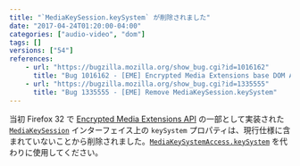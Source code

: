 ```yaml
---
title: "`MediaKeySession.keySystem` が削除されました"
date: "2017-04-24T01:20:00-04:00"
categories: ["audio-video", "dom"]
tags: []
versions: ["54"]
references:
    - url: "https://bugzilla.mozilla.org/show_bug.cgi?id=1016162"
      title: "Bug 1016162 - [EME] Encrypted Media Extensions base DOM API"
    - url: "https://bugzilla.mozilla.org/show_bug.cgi?id=1335555"
      title: "Bug 1335555 - [EME] Remove MediaKeySession.keySystem"
---
```

当初 Firefox 32 で [Encrypted Media Extensions API](https://developer.mozilla.org/docs/Web/API/Encrypted_Media_Extensions_API) の一部として実装された [`MediaKeySession`](https://developer.mozilla.org/docs/Web/API/MediaKeySession) インターフェイス上の `keySystem` プロパティは、現行仕様に含まれていないことから削除されました。[`MediaKeySystemAccess.keySystem`](https://developer.mozilla.org/docs/Web/API/MediaKeySystemAccess/keySystem) を代わりに使用してください。
